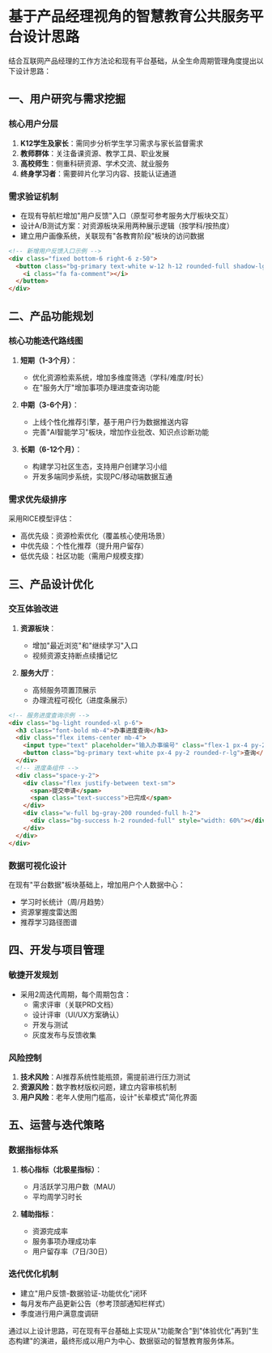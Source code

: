 # 基于产品经理视角的智慧教育公共服务平台设计思路

结合互联网产品经理的工作方法论和现有平台基础，从全生命周期管理角度提出以下设计思路：

## 一、用户研究与需求挖掘

### 核心用户分层
1. **K12学生及家长**：需同步分析学生学习需求与家长监督需求
2. **教师群体**：关注备课资源、教学工具、职业发展
3. **高校师生**：侧重科研资源、学术交流、就业服务
4. **终身学习者**：需要碎片化学习内容、技能认证通道

### 需求验证机制
- 在现有导航栏增加"用户反馈"入口（原型可参考服务大厅板块交互）
- 设计A/B测试方案：对资源板块采用两种展示逻辑（按学科/按热度）
- 建立用户画像系统，关联现有"各教育阶段"板块的访问数据

```html
<!-- 新增用户反馈入口示例 -->
<div class="fixed bottom-6 right-6 z-50">
  <button class="bg-primary text-white w-12 h-12 rounded-full shadow-lg flex items-center justify-center hover:bg-primary/90 transition-custom">
    <i class="fa fa-comment"></i>
  </button>
</div>
```

## 二、产品功能规划

### 核心功能迭代路线图
1. **短期（1-3个月）**：
   - 优化资源检索系统，增加多维度筛选（学科/难度/时长）
   - 在"服务大厅"增加事项办理进度查询功能

2. **中期（3-6个月）**：
   - 上线个性化推荐引擎，基于用户行为数据推送内容
   - 完善"AI智能学习"板块，增加作业批改、知识点诊断功能

3. **长期（6-12个月）**：
   - 构建学习社区生态，支持用户创建学习小组
   - 开发多端同步系统，实现PC/移动端数据互通

### 需求优先级排序
采用RICE模型评估：
- 高优先级：资源检索优化（覆盖核心使用场景）
- 中优先级：个性化推荐（提升用户留存）
- 低优先级：社区功能（需用户规模支撑）

## 三、产品设计优化

### 交互体验改进
1. **资源板块**：
   - 增加"最近浏览"和"继续学习"入口
   - 视频资源支持断点续播记忆

2. **服务大厅**：
   - 高频服务项置顶展示
   - 办理流程可视化（进度条展示）

```html
<!-- 服务进度查询示例 -->
<div class="bg-light rounded-xl p-6">
  <h3 class="font-bold mb-4">办事进度查询</h3>
  <div class="flex items-center mb-4">
    <input type="text" placeholder="输入办事编号" class="flex-1 px-4 py-2 border rounded-l-lg">
    <button class="bg-primary text-white px-4 py-2 rounded-r-lg">查询</button>
  </div>
  <!-- 进度条组件 -->
  <div class="space-y-2">
    <div class="flex justify-between text-sm">
      <span>提交申请</span>
      <span class="text-success">已完成</span>
    </div>
    <div class="w-full bg-gray-200 rounded-full h-2">
      <div class="bg-success h-2 rounded-full" style="width: 60%"></div>
    </div>
  </div>
</div>
```

### 数据可视化设计
在现有"平台数据"板块基础上，增加用户个人数据中心：
- 学习时长统计（周/月趋势）
- 资源掌握度雷达图
- 推荐学习路径图谱

## 四、开发与项目管理

### 敏捷开发规划
- 采用2周迭代周期，每个周期包含：
  - 需求评审（关联PRD文档）
  - 设计评审（UI/UX方案确认）
  - 开发与测试
  - 灰度发布与反馈收集

### 风险控制
1. **技术风险**：AI推荐系统性能瓶颈，需提前进行压力测试
2. **资源风险**：数字教材版权问题，建立内容审核机制
3. **用户风险**：老年人使用门槛高，设计"长辈模式"简化界面

## 五、运营与迭代策略

### 数据指标体系
1. **核心指标（北极星指标）**：
   - 月活跃学习用户数（MAU）
   - 平均周学习时长

2. **辅助指标**：
   - 资源完成率
   - 服务事项办理成功率
   - 用户留存率（7日/30日）

### 迭代优化机制
- 建立"用户反馈-数据验证-功能优化"闭环
- 每月发布产品更新公告（参考顶部通知栏样式）
- 季度进行用户满意度调研

通过以上设计思路，可在现有平台基础上实现从"功能聚合"到"体验优化"再到"生态构建"的演进，最终形成以用户为中心、数据驱动的智慧教育服务体系。